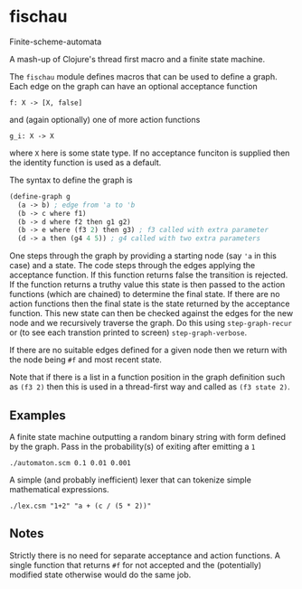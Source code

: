 # fischau
Finite-scheme-automata

A mash-up of Clojure's thread first macro and a finite state machine.

The `fischau` module defines macros that can be used to define a graph.
Each edge on the graph can have an optional acceptance function
```
f: X -> [X, false]
```
and (again optionally) one of more action functions
```
g_i: X -> X
```
where `X` here is some state type.
If no acceptance funciton is supplied then the identity
function is used as a default.

The syntax to define the graph is
```scheme
(define-graph g
  (a -> b) ; edge from 'a to 'b
  (b -> c where f1)
  (b -> d where f2 then g1 g2)
  (b -> e where (f3 2) then g3) ; f3 called with extra parameter
  (d -> a then (g4 4 5)) ; g4 called with two extra parameters
```

One steps through the graph by providing a starting node
(say `'a` in this case) and a state.
The code steps through the edges applying the acceptance function.
If this function returns false the transition is rejected.
If the function returns a truthy value this state is then
passed to the action functions (which are chained) to determine
the final state.
If there are no action functions then the final state is the
state returned by the acceptance function.
This new state can then be checked against the edges for
the new node and we recursively traverse the graph.
Do this using `step-graph-recur` or (to see each transtion
printed to screen) `step-graph-verbose`.

If there are no suitable edges defined for a given node
then we return with the node being `#f` and most recent state.

Note that if there is a list in a function position in the
graph definition such as `(f3 2)` then this is used in a
thread-first way and called as `(f3 state 2)`.

## Examples

A finite state machine outputting a random binary string with form defined by the graph.
Pass in the probability(s) of exiting after emitting a `1`

```
./automaton.scm 0.1 0.01 0.001
```

A simple (and probably inefficient) lexer that can tokenize simple mathematical
expressions.

```
./lex.csm "1+2" "a + (c / (5 * 2))"
```
## Notes

Strictly there is no need for separate acceptance and action functions.
A single function that returns `#f` for not accepted and the (potentially)
modified state otherwise would do the same job.
